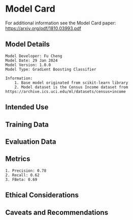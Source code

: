 # Model Card
For additional information see the Model Card paper: https://arxiv.org/pdf/1810.03993.pdf

## Model Details
    Model Developer: Fu Cheng
    Model Date: 29 Jan 2024
    Model Version: 1.0.0
    Model Type: Gradient Boosting Classifier

    Information: 
        1. Base model originated from scikit-learn library
        2. Model dataset is the Census Income dataset from https://archive.ics.uci.edu/ml/datasets/census+income

## Intended Use

## Training Data

## Evaluation Data

## Metrics
    1. Precision: 0.78
    2. Recall: 0.62
    3. FBeta: 0.69

## Ethical Considerations

## Caveats and Recommendations
